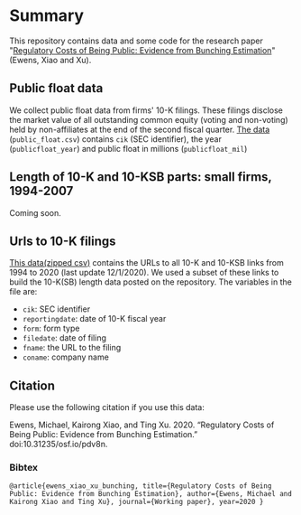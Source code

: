 # Summary

This repository contains data and some code for the research paper "[Regulatory Costs of Being Public: Evidence from Bunching Estimation](https://osf.io/preprints/socarxiv/pdv8n/)" (Ewens, Xiao and Xu).

## Public float data

We collect public float data from firms' 10-K filings.  These filings disclose the market value of all outstanding common equity (voting and non-voting) held by non-affiliates at the end of the second fiscal quarter.  [The data](https://github.com/michaelewens/public_float_regulation/blob/main/public_float.csv) (`public_float.csv`) contains `cik` (SEC identifier), the year (`publicfloat_year`) and public float in millions (`publicfloat_mil`)

## Length of 10-K and 10-KSB parts: small firms, 1994-2007

Coming soon.

## Urls to 10-K filings

[This data(zipped csv)](https://github.com/michaelewens/public_float_regulation/blob/main/sec_10Klinks_all.csv.zip) contains the URLs to all 10-K and 10-KSB links from 1994 to 2020 (last update 12/1/2020).  We used a subset of these links to build the 10-K(SB) length data posted on the repository.  The variables in the file are:

- `cik`: SEC identifier
- `reportingdate`: date of 10-K fiscal year
- `form`: form type 
- `filedate`: date of filing 
- `fname`: the URL to the filing
- `coname`: company name


## Citation

Please use the following citation if you use this data:

Ewens, Michael, Kairong Xiao, and Ting Xu. 2020. “Regulatory Costs of Being Public: Evidence from Bunching Estimation.”  doi:10.31235/osf.io/pdv8n.

### Bibtex
`@article{ewens_xiao_xu_bunching,
title={Regulatory Costs of Being Public: Evidence from Bunching Estimation},
author={Ewens, Michael and Kairong Xiao and Ting Xu},
journal={Working paper},
year=2020
}`

